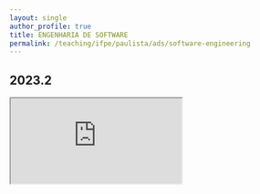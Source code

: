 ```yaml
---
layout: single
author_profile: true
title: ENGENHARIA DE SOFTWARE
permalink: /teaching/ifpe/paulista/ads/software-engineering
---
```


## 2023.2

<iframe src="https://docs.google.com/spreadsheets/d/e/2PACX-1vTAcgtmPYsE9088cHpQSlGEq3RiNr8l5HejIHvEcfOqNYTiA85BJchMRRpSDAsSpOmXcgnQNRWWw28W/pubhtml?gid=1341188689&amp;single=true&amp;widget=true&amp;headers=false"></iframe>
